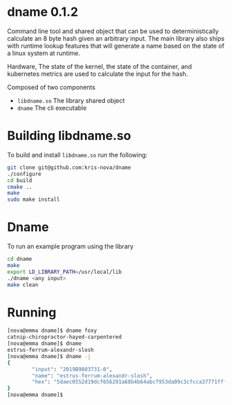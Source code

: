 # dname 0.1.2

Command line tool and shared object that can be used to deterministically calculate an 8 byte hash given an arbitrary input.
The main library also ships with runtime lookup features that will generate a name based on the state of a linux system at runtime.

Hardware, The state of the kernel, the state of the container, and kubernetes metrics are used to calculate the input for the hash.

Composed of two components

 - `libdname.so` The library shared object
 - `dname` The cli executable
    
# Building libdname.so

To build and install `libdname.so` run the following:

```bash
git clone git@github.com:kris-nova/dname
./configure
cd build
cmake ..
make
sudo make install
```

# Dname

To run an example program using the library

```bash
cd dname
make
export LD_LIBRARY_PATH=/usr/local/lib
./dname <any input>
make clean
```

# Running

```bash
[nova@emma dname]$ dname foxy
catnip-chiropractor-hayed-carpentered
[nova@emma dname]$ dname
estrus-ferrum-alexandr-slosh
[nova@emma dname]$ dname -j
{
        "input": "2019B9803731-0",
        "name": "estrus-ferrum-alexandr-slosh",
        "hex": "5daec0552d19dcf656291a68b4b64abcf953da09c3cfcca37771ffffffff"
}
[nova@emma dname]$
```